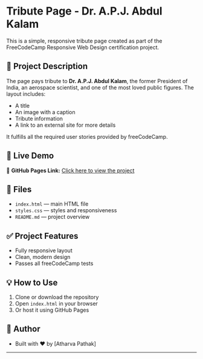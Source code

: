 <!-- README.md -->
# Tribute Page - Dr. A.P.J. Abdul Kalam

This is a simple, responsive tribute page created as part of the FreeCodeCamp Responsive Web Design certification project.

## 📝 Project Description

The page pays tribute to **Dr. A.P.J. Abdul Kalam**, the former President of India, an aerospace scientist, and one of the most loved public figures. The layout includes:

- A title
- An image with a caption
- Tribute information
- A link to an external site for more details

It fulfills all the required user stories provided by freeCodeCamp.

## 🚀 Live Demo

🔗 **GitHub Pages Link:** [Click here to view the project](https://atharvaprojects.github.io/Tribute-Page/)  


## 📁 Files

- `index.html` — main HTML file
- `styles.css` — styles and responsiveness
- `README.md` — project overview

## ✅ Project Features

- Fully responsive layout
- Clean, modern design
- Passes all freeCodeCamp tests

## 💡 How to Use

1. Clone or download the repository
2. Open `index.html` in your browser
3. Or host it using GitHub Pages

## 🧠 Author

- Built with ❤️ by [Atharva Pathak]

---

